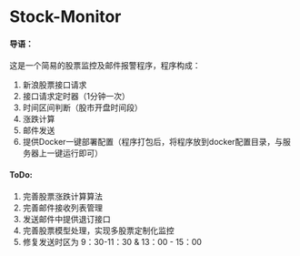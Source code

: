 # Stock-Monitor
#### 导语：

这是一个简易的股票监控及邮件报警程序，程序构成：

1. 新浪股票接口请求
2. 接口请求定时器（1分钟一次）
3. 时间区间判断（股市开盘时间段）
4. 涨跌计算
5. 邮件发送
6. 提供Docker一键部署配置（程序打包后，将程序放到docker配置目录，与服务器上一键运行即可）

#### ToDo:

1. 完善股票涨跌计算算法
2. 完善邮件接收列表管理
3. 发送邮件中提供退订接口
4. 完善股票模型处理，实现多股票定制化监控
5. 修复发送时区为 9：30-11：30 & 13：00 - 15：00